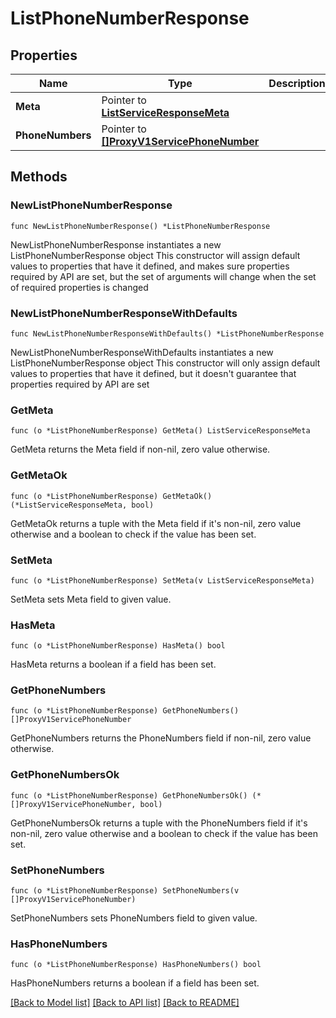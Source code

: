 # ListPhoneNumberResponse

## Properties

Name | Type | Description
------------ | ------------- | -------------
**Meta** | Pointer to [**ListServiceResponseMeta**](ListServiceResponse_meta.md) |  | [optional] 
**PhoneNumbers** | Pointer to [**[]ProxyV1ServicePhoneNumber**](ProxyV1ServicePhoneNumber.md) |  | [optional] 

## Methods

### NewListPhoneNumberResponse

`func NewListPhoneNumberResponse() *ListPhoneNumberResponse`

NewListPhoneNumberResponse instantiates a new ListPhoneNumberResponse object
This constructor will assign default values to properties that have it defined,
and makes sure properties required by API are set, but the set of arguments
will change when the set of required properties is changed

### NewListPhoneNumberResponseWithDefaults

`func NewListPhoneNumberResponseWithDefaults() *ListPhoneNumberResponse`

NewListPhoneNumberResponseWithDefaults instantiates a new ListPhoneNumberResponse object
This constructor will only assign default values to properties that have it defined,
but it doesn't guarantee that properties required by API are set

### GetMeta

`func (o *ListPhoneNumberResponse) GetMeta() ListServiceResponseMeta`

GetMeta returns the Meta field if non-nil, zero value otherwise.

### GetMetaOk

`func (o *ListPhoneNumberResponse) GetMetaOk() (*ListServiceResponseMeta, bool)`

GetMetaOk returns a tuple with the Meta field if it's non-nil, zero value otherwise
and a boolean to check if the value has been set.

### SetMeta

`func (o *ListPhoneNumberResponse) SetMeta(v ListServiceResponseMeta)`

SetMeta sets Meta field to given value.

### HasMeta

`func (o *ListPhoneNumberResponse) HasMeta() bool`

HasMeta returns a boolean if a field has been set.

### GetPhoneNumbers

`func (o *ListPhoneNumberResponse) GetPhoneNumbers() []ProxyV1ServicePhoneNumber`

GetPhoneNumbers returns the PhoneNumbers field if non-nil, zero value otherwise.

### GetPhoneNumbersOk

`func (o *ListPhoneNumberResponse) GetPhoneNumbersOk() (*[]ProxyV1ServicePhoneNumber, bool)`

GetPhoneNumbersOk returns a tuple with the PhoneNumbers field if it's non-nil, zero value otherwise
and a boolean to check if the value has been set.

### SetPhoneNumbers

`func (o *ListPhoneNumberResponse) SetPhoneNumbers(v []ProxyV1ServicePhoneNumber)`

SetPhoneNumbers sets PhoneNumbers field to given value.

### HasPhoneNumbers

`func (o *ListPhoneNumberResponse) HasPhoneNumbers() bool`

HasPhoneNumbers returns a boolean if a field has been set.


[[Back to Model list]](../README.md#documentation-for-models) [[Back to API list]](../README.md#documentation-for-api-endpoints) [[Back to README]](../README.md)


